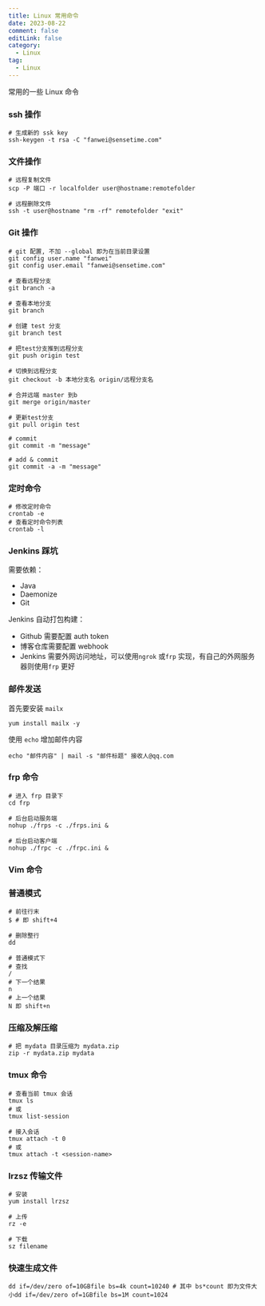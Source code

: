 ```yaml
---
title: Linux 常用命令
date: 2023-08-22
comment: false
editLink: false
category:
  - Linux
tag:
  - Linux
---
```


常用的一些 Linux 命令

<!-- more -->

### ssh 操作

```shell
# 生成新的 ssk key
ssh-keygen -t rsa -C "fanwei@sensetime.com"
```

### 文件操作

```shell
# 远程复制文件
scp -P 端口 -r localfolder user@hostname:remotefolder

# 远程删除文件
ssh -t user@hostname "rm -rf" remotefolder "exit"
```

### Git 操作

```shell
# git 配置, 不加 --global 即为在当前目录设置
git config user.name "fanwei"
git config user.email "fanwei@sensetime.com"

# 查看远程分支
git branch -a

# 查看本地分支
git branch

# 创建 test 分支
git branch test

# 把test分支推到远程分支
git push origin test

# 切换到远程分支
git checkout -b 本地分支名 origin/远程分支名

# 合并远端 master 到b
git merge origin/master

# 更新test分支
git pull origin test

# commit
git commit -m "message"

# add & commit
git commit -a -m "message"
```

### 定时命令

```shell
# 修改定时命令
crontab -e
# 查看定时命令列表
crontab -l
```

### Jenkins 踩坑

需要依赖：

- Java
- Daemonize
- Git

Jenkins 自动打包构建：

- Github 需要配置 auth token
- 博客仓库需要配置 webhook
- Jenkins 需要外网访问地址，可以使用`ngrok` 或`frp` 实现，有自己的外网服务器则使用`frp` 更好

### 邮件发送

首先要安装 `mailx`

```shell
yum install mailx -y
```

使用 `echo` 增加邮件内容

```shell
echo "邮件内容" | mail -s "邮件标题" 接收人@qq.com
```

### frp 命令

```shell
# 进入 frp 目录下
cd frp

# 后台启动服务端
nohup ./frps -c ./frps.ini &

# 后台启动客户端
nohup ./frpc -c ./frpc.ini &
```

### Vim 命令

### 普通模式

```shell
# 前往行末
$ # 即 shift+4

# 删除整行
dd

# 普通模式下
# 查找
/
# 下一个结果
n
# 上一个结果
N 即 shift+n
```

### 压缩及解压缩

```shell
# 把 mydata 目录压缩为 mydata.zip
zip -r mydata.zip mydata
```

### tmux 命令

```shell
# 查看当前 tmux 会话
tmux ls
# 或
tmux list-session

# 接入会话
tmux attach -t 0
# 或
tmux attach -t <session-name>
```

### lrzsz 传输文件

```shell
# 安装
yum install lrzsz

# 上传
rz -e

# 下载
sz filename
```

### 快速生成文件

```shell
dd if=/dev/zero of=10GBfile bs=4k count=10240 # 其中 bs*count 即为文件大小dd if=/dev/zero of=1GBfile bs=1M count=1024
```
